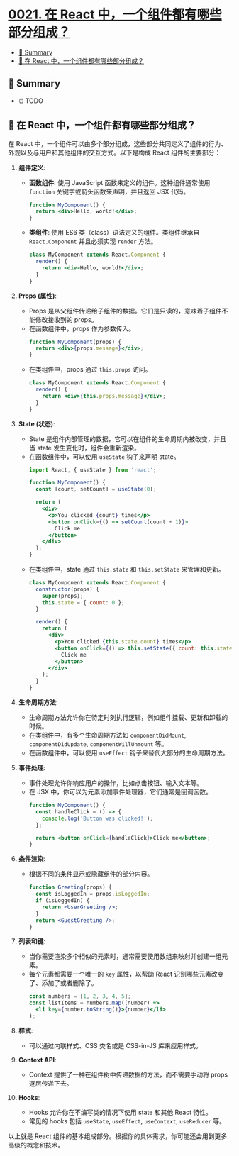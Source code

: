 # [0021. 在 React 中，一个组件都有哪些部分组成？](https://github.com/Tdahuyou/react/tree/main/0021.%20%E5%9C%A8%20React%20%E4%B8%AD%EF%BC%8C%E4%B8%80%E4%B8%AA%E7%BB%84%E4%BB%B6%E9%83%BD%E6%9C%89%E5%93%AA%E4%BA%9B%E9%83%A8%E5%88%86%E7%BB%84%E6%88%90%EF%BC%9F/README.md)

<!-- region:toc -->
- [📝 Summary](#-summary)
- [🤖 在 React 中，一个组件都有哪些部分组成？](#🤖-在-react-中一个组件都有哪些部分组成)
<!-- endregion:toc -->

## 📝 Summary

- ⏰ TODO

## 🤖 在 React 中，一个组件都有哪些部分组成？

在 React 中，一个组件可以由多个部分组成，这些部分共同定义了组件的行为、外观以及与用户和其他组件的交互方式。以下是构成 React 组件的主要部分：

1. **组件定义**:
   - **函数组件**: 使用 JavaScript 函数来定义的组件。这种组件通常使用 `function` 关键字或箭头函数来声明，并且返回 JSX 代码。
     ```jsx
     function MyComponent() {
       return <div>Hello, world!</div>;
     }
     ```
   - **类组件**: 使用 ES6 类（class）语法定义的组件。类组件继承自 `React.Component` 并且必须实现 `render` 方法。
     ```jsx
     class MyComponent extends React.Component {
       render() {
         return <div>Hello, world!</div>;
       }
     }
     ```

2. **Props (属性)**:
   - Props 是从父组件传递给子组件的数据。它们是只读的，意味着子组件不能修改接收到的 props。
   - 在函数组件中，props 作为参数传入。
     ```jsx
     function MyComponent(props) {
       return <div>{props.message}</div>;
     }
     ```
   - 在类组件中，props 通过 `this.props` 访问。
     ```jsx
     class MyComponent extends React.Component {
       render() {
         return <div>{this.props.message}</div>;
       }
     }
     ```

3. **State (状态)**:
   - State 是组件内部管理的数据，它可以在组件的生命周期内被改变，并且当 state 发生变化时，组件会重新渲染。
   - 在函数组件中，可以使用 `useState` 钩子来声明 state。
     ```jsx
     import React, { useState } from 'react';

     function MyComponent() {
       const [count, setCount] = useState(0);

       return (
         <div>
           <p>You clicked {count} times</p>
           <button onClick={() => setCount(count + 1)}>
             Click me
           </button>
         </div>
       );
     }
     ```
   - 在类组件中，state 通过 `this.state` 和 `this.setState` 来管理和更新。
     ```jsx
     class MyComponent extends React.Component {
       constructor(props) {
         super(props);
         this.state = { count: 0 };
       }

       render() {
         return (
           <div>
             <p>You clicked {this.state.count} times</p>
             <button onClick={() => this.setState({ count: this.state.count + 1 })}>
               Click me
             </button>
           </div>
         );
       }
     }
     ```

4. **生命周期方法**:
   - 生命周期方法允许你在特定时刻执行逻辑，例如组件挂载、更新和卸载的时候。
   - 在类组件中，有多个生命周期方法如 `componentDidMount`, `componentDidUpdate`, `componentWillUnmount` 等。
   - 在函数组件中，可以使用 `useEffect` 钩子来替代大部分的生命周期方法。

5. **事件处理**:
   - 事件处理允许你响应用户的操作，比如点击按钮、输入文本等。
   - 在 JSX 中，你可以为元素添加事件处理器，它们通常是回调函数。
     ```jsx
     function MyComponent() {
       const handleClick = () => {
         console.log('Button was clicked!');
       };

       return <button onClick={handleClick}>Click me</button>;
     }
     ```

6. **条件渲染**:
   - 根据不同的条件显示或隐藏组件的部分内容。
     ```jsx
     function Greeting(props) {
       const isLoggedIn = props.isLoggedIn;
       if (isLoggedIn) {
         return <UserGreeting />;
       }
       return <GuestGreeting />;
     }
     ```

7. **列表和键**:
   - 当你需要渲染多个相似的元素时，通常需要使用数组来映射并创建一组元素。
   - 每个元素都需要一个唯一的 `key` 属性，以帮助 React 识别哪些元素改变了、添加了或者删除了。
     ```jsx
     const numbers = [1, 2, 3, 4, 5];
     const listItems = numbers.map((number) =>
       <li key={number.toString()}>{number}</li>
     );
     ```

8. **样式**:
   - 可以通过内联样式、CSS 类名或是 CSS-in-JS 库来应用样式。

9. **Context API**:
   - Context 提供了一种在组件树中传递数据的方法，而不需要手动将 props 逐层传递下去。

10. **Hooks**:
    - Hooks 允许你在不编写类的情况下使用 state 和其他 React 特性。
    - 常见的 hooks 包括 `useState`, `useEffect`, `useContext`, `useReducer` 等。

以上就是 React 组件的基本组成部分。根据你的具体需求，你可能还会用到更多高级的概念和技术。